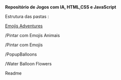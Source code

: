 <p><b>Repositório de Jogos com IA, HTML,CSS e JavaScript</b></p>
<p>Estrutura das pastas :</p>
<p><a href="https://github.com/Jopacheco/jogos/Emojis Adventures/index.html">Emojis Adventures</a></p>
<p>/Pintar com Emojis Animais</p>
<p>/Pintar com Emojis</p>
<p>/PopupBalloons</p>
<p>/Water Balloon Flowers</p>
<p>Readme</p>
